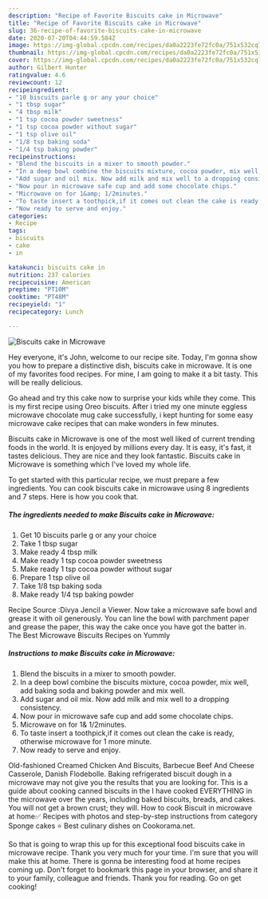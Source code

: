 ```yaml
---
description: "Recipe of Favorite Biscuits cake in Microwave"
title: "Recipe of Favorite Biscuits cake in Microwave"
slug: 36-recipe-of-favorite-biscuits-cake-in-microwave
date: 2020-07-20T04:44:59.584Z
image: https://img-global.cpcdn.com/recipes/da0a2223fe72fc0a/751x532cq70/biscuits-cake-in-microwave-recipe-main-photo.jpg
thumbnail: https://img-global.cpcdn.com/recipes/da0a2223fe72fc0a/751x532cq70/biscuits-cake-in-microwave-recipe-main-photo.jpg
cover: https://img-global.cpcdn.com/recipes/da0a2223fe72fc0a/751x532cq70/biscuits-cake-in-microwave-recipe-main-photo.jpg
author: Gilbert Hunter
ratingvalue: 4.6
reviewcount: 12
recipeingredient:
- "10 biscuits parle g or any your choice"
- "1 tbsp sugar"
- "4 tbsp milk"
- "1 tsp cocoa powder sweetness"
- "1 tsp cocoa powder without sugar"
- "1 tsp olive oil"
- "1/8 tsp baking soda"
- "1/4 tsp baking powder"
recipeinstructions:
- "Blend the biscuits in a mixer to smooth powder."
- "In a deep bowl combine the biscuits mixture, cocoa powder, mix well, add baking soda and baking powder and mix well."
- "Add sugar and oil mix. Now add milk and mix well to a dropping consistency."
- "Now pour in microwave safe cup and add some chocolate chips."
- "Microwave on for 1&amp; 1/2minutes."
- "To taste insert a toothpick,if it comes out clean the cake is ready, otherwise microwave for 1 more minute."
- "Now ready to serve and enjoy."
categories:
- Recipe
tags:
- biscuits
- cake
- in

katakunci: biscuits cake in 
nutrition: 237 calories
recipecuisine: American
preptime: "PT10M"
cooktime: "PT48M"
recipeyield: "1"
recipecategory: Lunch

---
```



![Biscuits cake in Microwave](https://img-global.cpcdn.com/recipes/da0a2223fe72fc0a/751x532cq70/biscuits-cake-in-microwave-recipe-main-photo.jpg)

Hey everyone, it's John, welcome to our recipe site. Today, I'm gonna show you how to prepare a distinctive dish, biscuits cake in microwave. It is one of my favorites food recipes. For mine, I am going to make it a bit tasty. This will be really delicious.

Go ahead and try this cake now to surprise your kids while they come. This is my first recipe using Oreo biscuits. After i tried my one minute eggless microwave chocolate mug cake successfully, i kept hunting for some easy microwave cake recipes that can make wonders in few minutes.

Biscuits cake in Microwave is one of the most well liked of current trending foods in the world. It is enjoyed by millions every day. It is easy, it's fast, it tastes delicious. They are nice and they look fantastic. Biscuits cake in Microwave is something which I've loved my whole life.


To get started with this particular recipe, we must prepare a few ingredients. You can cook biscuits cake in microwave using 8 ingredients and 7 steps. Here is how you cook that.

<!--inarticleads1-->

##### The ingredients needed to make Biscuits cake in Microwave:

1. Get 10 biscuits parle g or any your choice
1. Take 1 tbsp sugar
1. Make ready 4 tbsp milk
1. Make ready 1 tsp cocoa powder sweetness
1. Make ready 1 tsp cocoa powder without sugar
1. Prepare 1 tsp olive oil
1. Take 1/8 tsp baking soda
1. Make ready 1/4 tsp baking powder


Recipe Source :Divya Jencil a Viewer. Now take a microwave safe bowl and grease it with oil generously. You can line the bowl with parchment paper and grease the paper, this way the cake once you have got the batter in. The Best Microwave Biscuits Recipes on Yummly 

<!--inarticleads2-->

##### Instructions to make Biscuits cake in Microwave:

1. Blend the biscuits in a mixer to smooth powder.
1. In a deep bowl combine the biscuits mixture, cocoa powder, mix well, add baking soda and baking powder and mix well.
1. Add sugar and oil mix. Now add milk and mix well to a dropping consistency.
1. Now pour in microwave safe cup and add some chocolate chips.
1. Microwave on for 1&amp; 1/2minutes.
1. To taste insert a toothpick,if it comes out clean the cake is ready, otherwise microwave for 1 more minute.
1. Now ready to serve and enjoy.


Old-fashioned Creamed Chicken And Biscuits, Barbecue Beef And Cheese Casserole, Danish Flodebolle. Baking refrigerated biscuit dough in a microwave may not give you the results that you are looking for. This is a guide about cooking canned biscuits in the I have cooked EVERYTHING in the microwave over the years, including baked biscuits, breads, and cakes. You will not get a brown crust; they will. How to cook Biscuit in microwave at home✅ Recipes with photos and step-by-step instructions from category Sponge cakes ⭐ Best culinary dishes on Cookorama.net. 

So that is going to wrap this up for this exceptional food biscuits cake in microwave recipe. Thank you very much for your time. I'm sure that you will make this at home. There is gonna be interesting food at home recipes coming up. Don't forget to bookmark this page in your browser, and share it to your family, colleague and friends. Thank you for reading. Go on get cooking!
